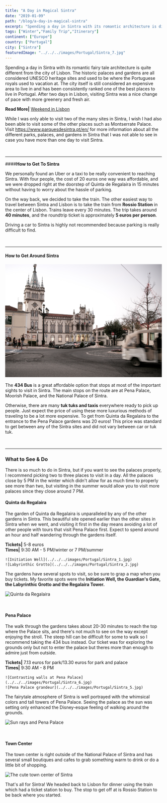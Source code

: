 ```yaml
---
title: "A Day in Magical Sintra"
date: "2019-01-09"
path: "/blog/a-day-in-magical-sintra"
excerpt: "Spending a day in Sintra with its romantic architecture is different from the city of Lisbon. The historic palaces and gardens are all considered UNESCO heritage sites and used to be where the Portuguese royals..."
tags: ["Winter","Family Trip","Itinerary"]
continent: ["Europe"]
country: ["Portugal"]
city: ["Sintra"]
featuredImage: "../../../images/Portugal/Sintra_7.jpg"
---
```


Spending a day in Sintra with its romantic fairy tale architecture is quite different from the city of Lisbon. The historic palaces and gardens are all considered UNESCO heritage sites and used to be where the Portuguese royals used to vacation at. The city itself is still considered an expensive area to live in and has been consistently ranked one of the best places to live in Portugal. After two days in Lisbon, visiting Sintra was a nice change of pace with more greenery and fresh air. 

**Read More|** [Weekend in Lisbon](https://www.wheretonextdoc.com/blog/weekend-in-lisbon)

While I was only able to visit two of the many sites in Sintra, I wish I had also been able to visit some of the other places such as Montserrate Palace. Visit https://www.parquesdesintra.pt/en/ for more information about all the different parks, palaces, and gardens in Sintra that I was not able to see in case you have more than one day to visit Sintra. 

&nbsp;


*****************************
####**How to Get To Sintra** 

We personally found an Uber or a taxi to be really convenient to reaching Sintra. With four people, the cost of 20 euros one way was affordable, and we were dropped right at the doorstep of Quinta de Regalaira in 15 minutes without having to worry about the hassle of parking. 

On the way back, we decided to take the train. The other easiest way to travel between Sintra and Lisbon is to take the train from **Rossio Station** in the center of Lisbon. Trains leave every 30 minutes. The trip takes around **40 minutes**, and the roundtrip ticket is approximately **5 euros per person**. 

Driving a car to Sintra is highly not recommended because parking is really difficult to find.  

&nbsp;

******************************
#### **How to Get Around Sintra** 

![Walking to the train station in Sintra](../../../images/Portugal/Sintra_8.jpg) 

The **434 Bus** is a great affordable option that stops at most of the important sights to visit in Sintra. The main stops on the route are at Pena Palace, Moorish Palace, and the National Palace of Sintra. 

Otherwise, there are many **tuk tuks and taxis** everywhere ready to pick up people. Just expect the price of using these more luxurious methods of traveling to be a lot more expensive. To get from Quinta da Regalaira to the entrance to the Pena Palace gardens was 20 euros! This price was standard to get between any of the Sintra sites and did not vary between car or tuk tuk. 

&nbsp;

*******************************

### **What to See & Do**

There is so much to do in Sintra, but if you want to see the palaces properly, I recommend picking two to three places to visit in a day. All the palaces close by 5 PM in the winter which didn't allow for as much time to properly see more than two, but visiting in the summer would allow you to visit more palaces since they close around 7 PM. 

#### **Quinta da Regalaira**

The garden of Quinta da Regalaira is unparalleled by any of the other gardens in Sintra. This beautiful site opened earlier than the other sites in Sintra when we went, and visiting it first in the day means avoiding a lot of other people with tours that visit Pena Palace first. Expect to spend around an hour and half wandering through the gardens itself. 

**Tickets|** 5-8 euros <br/>
**Times|** 9:30 AM - 5 PM/winter or 7 PM/summer

```grid|2|
![Initiation Well](../../../images/Portugal/Sintra_1.jpg) 
![Labyrinthic Grotto](../../../images/Portugal/Sintra_2.jpg) 
```
The gardens have several spots to visit, so be sure to grap a map when you buy tickets. My favorite spots were the **Initiation Well, the Guardian's Gate, the Labyrinthic Grotto and the Regalaira Tower.** 

![Quinta da Regalaira](../../../images/Portugal/Sintra_9.jpg) 

&nbsp;
&nbsp;

#### **Pena Palace**

The walk through the gardens takes about 20-30 minutes to reach the top where the Palace sits, and there's not much to see on the way except enjoying the stroll. The steep hill can be difficult for some to walk so I recommend taking the 434 bus instead. Our ticket was for exploring the grounds only but not to enter the palace but theres more than enough to admire just from outside. 

**Tickets|** 7.13 euros for park/13.30 euros for park and palace <br/>
**Times|** 9:30 AM - 8 PM

```grid|2|
![Contrasting walls at Pena Palace](../../../images/Portugal/Sintra_6.jpg) 
![Pena Palace grandeur](../../../images/Portugal/Sintra_5.jpg) 
```

The fairytale atmosphere of Sintra is well portrayed with the whimsical colors and tall towers of Pena Palace. Seeing the palace as the sun was setting only enhanced the Disney-esque feeling of walking around the grounds. 

![Sun rays and Pena Palace](../../../images/Portugal/Sintra_3.jpg) 

&nbsp;
&nbsp;

#### **Town Center**

The town center is right outside of the National Palace of Sintra and has several small boutiques and cafes to grab something warm to drink or do a little bit of shopping. 

![The cute town center of Sintra](../../../images/Portugal/Sintra_7.jpg) 

That's all for Sintra! We headed back to Lisbon for dinner using the train which had a ticket station to buy. The stop to get off at is Rossio Station to be back where you started.


